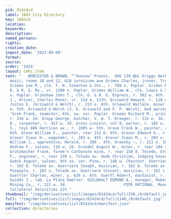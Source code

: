 ```yaml
---
pid: 01424cd
label: 1883 City Directory
key: 1883cd
location: 
keywords: 
description: 
named_persons: 
rights: 
creation_date: 
ingest_date: '2023-08-09'
format: 
source: 
order: '1424'
layout: cmhc_item
text: "   WORCESTER & BROWN, “‘®unsow’ Pranos,  GRE 139 @UL Griggs Herbert, teacher
  music, rooms 10 and 12, 610 iorniicem axe Grimes Charles, ironer, Troy Laundry,
  Grimes Lee M., clk. T. H. Simonton & C©o., r. 708 n. Poplar. Grimes Michael, lab.
  D. & R. G. Ry., vr. 1200 n. Poplar. Grimes William W., clk. Lewis & Smith, r. 708
  n. Poplar. Grimshaw John T., clk. D. & R. G. Express, r. 302 w. 4th. Griswold Albert
  J., driver, Charles Mater, vr. 114 e, 11th. Qriswold Howard, r. 118 w. 2 Griswold
  Justus E. (Griswold & Welch), r. 213 e. 6th. Griewold Wallace, miner, r. rear 610
  e. 5th. Griswold & Welch (J. E. Griswold and F. P. Welch), bed aprings, 218 e. 6th.
  ‘Groh Frank, teamster, 6th, sw. cor. Poplar. Grooms Richard M., printer, Chronicle,
  r. 334 w. 2d. Gropp George, butcher, V. A. T. Kroeger, r. 232 e. 3d. Gross Henry
  D., carpenter, r. 413 w. 3d. Gross Lincoln, col’d, porter, r. 185 w. 2d. Grossmayer
  S., toys 606 Harrison av., r. 200% w. 5th. Grove Frank W., painter, rear 212 e.
  6th. Grove William F., painter, rear 212 6. 6th. Grover Edward G., r. 203 e. 4th.
  Grover Isaac H., wagonmkr, r. 203 e. 4th. Grover Isaac M., r. 203 e. 4th. Grover
  William J., apprentice, Herald, r. 208 . 4th. Growsky —, r. 21} e. 10th. Grandel
  Andrew F., saloon, 116 w. 2d. Grundel August W., miner, r. rear 184 s, Toledo av.
  Grutzmacher Frank, forem’n Carbonate mine, r. rear 150 8. Teledo, Grutzmacher August
  F., engineer, r. rear 150 s. Toledo av. Gude Christian, lodging house, 136 w. Chestnut.
  Gueck August, saloon, 4th so. cor. Pine, r. 148 w. Chestnut. Guerriere Frank, musician,
  r. 162 8. Toledo av. Guorriere Joseph, musician, r. 162 8. Toledo av. Guerriere
  Pasquale, r, 162 s. Toledo av. Guerriere Vincent, musician, r. 162 s. Toledo av.
  Guertler Charles, miner, y. 626 ¢. 6th. Guertl Robert, machinist, r. 626 e. 6th.
  Guiddi J., lab. La Plata Smelter. GUILBAULT EDMUND A., manager, Robert E. Lee Silver
  Mining Co., r, 222 w. 3d.                         PIPE RATIONAL  Money Loaned on
  Collateral Securities 22% "
thumbnail: "/img/derivatives/iiif/images/01424cd/full/250,/0/default.jpg"
full: "/img/derivatives/iiif/images/01424cd/full/1140,/0/default.jpg"
manifest: "/img/derivatives/iiif/01424cd/manifest.json"
collection: directories
---
```

